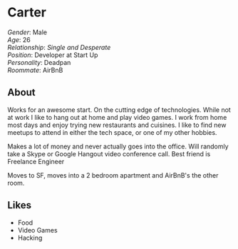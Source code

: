 Carter
======
  
*Gender*: Male  
*Age*: 26  
*Relationship*: *Single and Desperate*  
*Position*: Developer at Start Up  
*Personality*: Deadpan  
*Roommate*: AirBnB

About
------
Works for an awesome start. On the cutting edge of technologies. While not at work I like to hang out at home and play video games. I work from home most days and enjoy trying new restaurants and cuisines. I like to find new meetups to attend in either the tech space, or one of my other hobbies.
 
Makes a lot of money and never actually goes into the office. Will randomly take a Skype or Google Hangout video conference call. Best friend is Freelance Engineer
 
Moves to SF, moves into a 2 bedroom apartment and AirBnB's the other room.
    
Likes
------
+ Food
+ Video Games
+ Hacking
